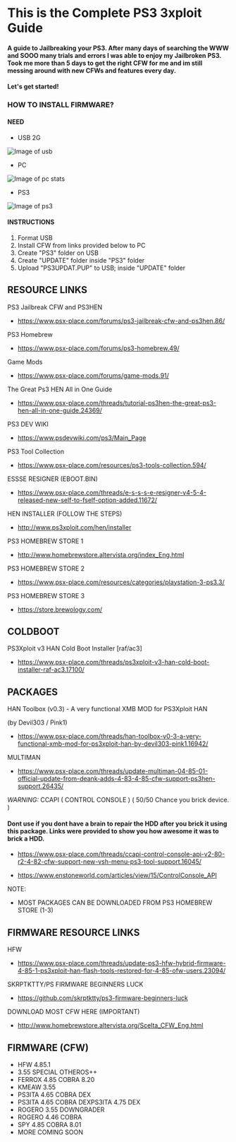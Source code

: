 # This is the Complete PS3 3xploit Guide
#### A guide to Jailbreaking your PS3. After many days of searching the WWW and SOOO many trials and errors I was able to enjoy my Jailbroken PS3. Took me more than 5 days to get the right CFW for me and im still messing around with new CFWs and features every day.
#### Let's get started! 

### HOW TO INSTALL FIRMWARE?
#### NEED
- USB 2G

![Image of usb](https://i.ibb.co/TWHC0Ks/IMG-1991.jpg)
- PC

![Image of pc stats](https://i.ibb.co/q5fcbtQ/2020-03-21-0714.png)

- PS3

![Image of ps3](https://i.ibb.co/jGsNSj8/ps3.png)

#### INSTRUCTIONS
1. Format USB
2. Install CFW from links provided below to PC
3. Create "PS3" folder on USB
4. Create "UPDATE" folder inside "PS3" folder
5. Upload "PS3UPDAT.PUP" to USB; inside "UPDATE" folder 

## RESOURCE LINKS
PS3 Jailbreak CFW and PS3HEN
- https://www.psx-place.com/forums/ps3-jailbreak-cfw-and-ps3hen.86/

PS3 Homebrew
- https://www.psx-place.com/forums/ps3-homebrew.49/

Game Mods
- https://www.psx-place.com/forums/game-mods.91/

The Great Ps3 HEN All in One Guide
- https://www.psx-place.com/threads/tutorial-ps3hen-the-great-ps3-hen-all-in-one-guide.24369/

PS3 DEV WIKI
- https://www.psdevwiki.com/ps3/Main_Page

PS3 Tool Collection
- https://www.psx-place.com/resources/ps3-tools-collection.594/

ESSSE RESIGNER (EBOOT.BIN)
- https://www.psx-place.com/threads/e-s-s-s-e-resigner-v4-5-4-released-new-self-to-fself-option-added.11672/

HEN INSTALLER (FOLLOW THE STEPS)
- http://www.ps3xploit.com/hen/installer

PS3 HOMEBREW STORE 1
- http://www.homebrewstore.altervista.org/index_Eng.html

PS3 HOMEBREW STORE 2
- https://www.psx-place.com/resources/categories/playstation-3-ps3.3/

PS3 HOMEBREW STORE 3
- https://store.brewology.com/

## COLDBOOT
PS3Xploit v3 HAN Cold Boot Installer [raf/ac3]
- https://www.psx-place.com/threads/ps3xploit-v3-han-cold-boot-installer-raf-ac3.17100/

## PACKAGES
HAN Toolbox (v0.3) - A very functional XMB MOD for PS3Xploit HAN 

(by Devil303 / Pink1)
- https://www.psx-place.com/threads/han-toolbox-v0-3-a-very-functional-xmb-mod-for-ps3xploit-han-by-devil303-pink1.16942/

MULTIMAN
- https://www.psx-place.com/threads/update-multiman-04-85-01-official-update-from-deank-adds-4-83-4-85-cfw-support-ps3hen-support.26435/

*WARNING:* CCAPI ( CONTROL CONSOLE ) ( 50/50 Chance you brick device. )
#### Dont use if you dont have a brain to repair the HDD after you brick it using this package. Links were provided to show you how awesome it was to brick a HDD.
 - https://www.psx-place.com/threads/ccapi-control-console-api-v2-80-r2-4-82-cfw-support-new-vsh-menu-ps3-tool-support.16045/

- https://www.enstoneworld.com/articles/view/15/ControlConsole_API

NOTE: 
- MOST PACKAGES CAN BE DOWNLOADED FROM PS3 HOMEBREW STORE (1-3)

## FIRMWARE RESOURCE LINKS

HFW
- https://www.psx-place.com/threads/update-ps3-hfw-hybrid-firmware-4-85-1-ps3xploit-han-flash-tools-restored-for-4-85-ofw-users.23094/

SKRPTKTTY/PS FIRMWARE BEGINNERS LUCK
- https://github.com/skrptktty/ps3-firmware-beginners-luck

DOWNLOAD MOST CFW HERE (IMPORTANT)
- http://www.homebrewstore.altervista.org/Scelta_CFW_Eng.html

## FIRMWARE (CFW)
- HFW 4.85.1
- 3.55 SPECIAL OTHEROS++
- FERROX 4.85 COBRA 8.20
- KMEAW 3.55
- PS3ITA 4.65 COBRA DEX
- PS3ITA 4.65 COBRA DEXPS3ITA 4.75 DEX
- ROGERO 3.55 DOWNGRADER
- ROGERO 4.46 COBRA
- SPY 4.85 COBRA 8.01
- MORE COMING SOON